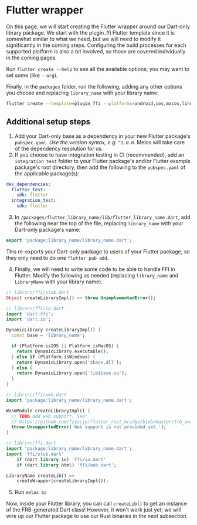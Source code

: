 # Flutter wrapper
On this page, we will start creating the Flutter wrapper around our Dart-only library package.
We start with the plugin_ffi Flutter template since it is somewhat similar to what we need,
but we will need to modify it significantly in the coming steps.
Configuring the build processes for each supported platform is also a bit involved,
so those are covered individually in the coming pages.

Run `flutter create --help` to see all the available options; you may want to set some (like `--org`).

Finally, in the `packages` folder, run the following, adding any other options you choose
and replacing `library_name` with your library name:
```bash
flutter create --template=plugin_ffi --platforms=android,ios,macos,linux,windows --org=com.example flutter_library_name
```

## Additional setup steps
1. Add your Dart-only base as a dependency in your new Flutter package's `pubspec.yaml`.
*Use the version syntax, e.g. `^1.0.0`*. Melos will take care of the dependency resolution for us.
2. If you choose to have integration testing in CI (recommended),
add an `integration_test` folder to your Flutter package's and/or Flutter example package's root directory,
then add the following to the  `pubspec.yaml` of the applicable package(s):
```yaml
dev_dependencies:
  flutter_test:
    sdk: flutter
  integration_test:
    sdk: flutter
```
3. In `/packages/flutter_library_name/lib/flutter_library_name.dart`,
add the following near the top of the file, replacing `library_name` with your Dart-only package's name:
```dart
export 'package:library_name/library_name.dart';
```
This re-exports your Dart-only package to users of your Flutter package,
so they only need to do one `flutter pub add`.

4. Finally, we will need to write some code to be able to handle FFI in Flutter.
Modify the following as needed (replacing `library_name` and `LibraryName` with your library name).
```dart
// lib/src/ffi/stub.dart
Object createLibraryImpl() => throw UnimplementedError();
```
```dart
// lib/src/ffi/io.dart
import 'dart:ffi';
import 'dart:io';

DynamicLibrary createLibraryImpl() {
  const base = 'library_name';

  if (Platform.isIOS || Platform.isMacOS) {
    return DynamicLibrary.executable();
  } else if (Platform.isWindows) {
    return DynamicLibrary.open('$base.dll');
  } else {
    return DynamicLibrary.open('lib$base.so');
  }
}
```
```dart
// lib/src/ffi/web.dart
import 'package:library_name/library_name.dart';

WasmModule createLibraryImpl() {
  // TODO add web support. See:
  // https://github.com/fzyzcjy/flutter_rust_bridge/blob/master/frb_example/with_flutter/lib/ffi.web.dart
  throw UnsupportedError('Web support is not provided yet.');
}
```
```dart
// lib/src/ffi.dart
import 'package:library_name/library_name.dart';
import 'ffi/stub.dart'
    if (dart.library.io) 'ffi/io.dart'
    if (dart.library.html) 'ffi/web.dart';

LibraryName createLib() => 
    createWrapper(createLibraryImpl());
```
5. Run `melos bs`

Now, inside your Flutter library, you can call `createLib()` to get an instance of the FRB-generated Dart class!
However, it won't work just yet; we will wire up our Flutter package to use our Rust binaries in the next subsection.
